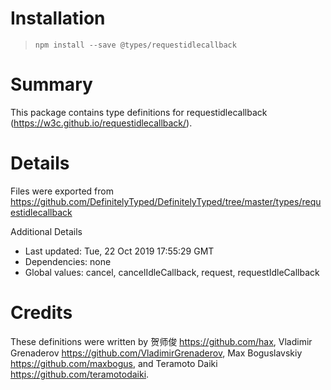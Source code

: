 # Installation
> `npm install --save @types/requestidlecallback`

# Summary
This package contains type definitions for requestidlecallback (https://w3c.github.io/requestidlecallback/).

# Details
Files were exported from https://github.com/DefinitelyTyped/DefinitelyTyped/tree/master/types/requestidlecallback

Additional Details
 * Last updated: Tue, 22 Oct 2019 17:55:29 GMT
 * Dependencies: none
 * Global values: cancel, cancelIdleCallback, request, requestIdleCallback

# Credits
These definitions were written by 贺师俊 <https://github.com/hax>, Vladimir Grenaderov <https://github.com/VladimirGrenaderov>, Max Boguslavskiy <https://github.com/maxbogus>, and Teramoto Daiki <https://github.com/teramotodaiki>.
